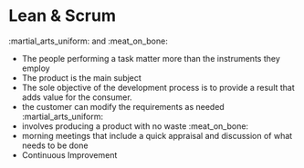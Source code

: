 # Lean & Scrum

&#x20;:martial\_arts\_uniform: and :meat\_on\_bone:

* The people performing a task matter more than the instruments they employ
* The product is the main subject
* The sole objective of the development process is to provide a result that adds value for the consumer.
* the customer can modify the requirements as needed :martial\_arts\_uniform:
* involves producing a product with no waste :meat\_on\_bone:
* morning meetings that include a quick appraisal and discussion of what needs to be done
* Continuous Improvement


